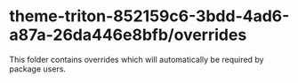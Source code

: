 # theme-triton-852159c6-3bdd-4ad6-a87a-26da446e8bfb/overrides

This folder contains overrides which will automatically be required by package users.
